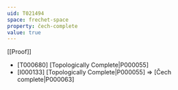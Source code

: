 ```yaml
---
uid: T021494
space: frechet-space
property: čech-complete
value: true
---
```

[[Proof]]

* [T000680] [Topologically Complete|P000055]
* [I000133] [Topologically Complete|P000055] => [Čech complete|P000063]

